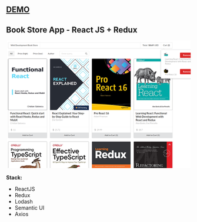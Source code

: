 ## [DEMO](https://react-shopping.alexnikrod.now.sh/)

## Book Store App - React JS + Redux
<p align="center">
  <img src="https://github.com/alexnikrod/react-shopping/blob/master/public/screen_shot.png" alt="Book Store React App"/>
</p>

**Stack:**

- ReactJS
- Redux
- Lodash
- Semantic UI
- Axios


